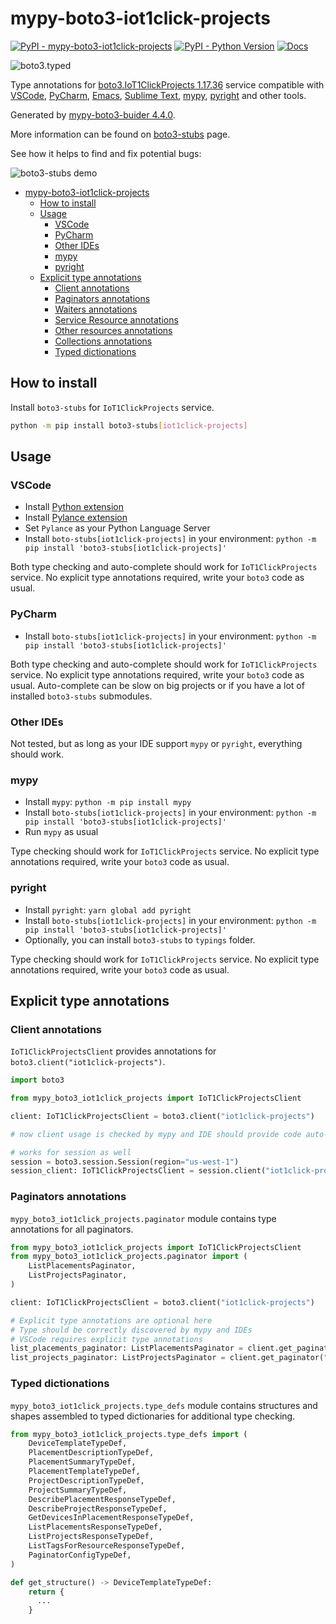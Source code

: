 # mypy-boto3-iot1click-projects

[![PyPI - mypy-boto3-iot1click-projects](https://img.shields.io/pypi/v/mypy-boto3-iot1click-projects.svg?color=blue)](https://pypi.org/project/mypy-boto3-iot1click-projects)
[![PyPI - Python Version](https://img.shields.io/pypi/pyversions/mypy-boto3-iot1click-projects.svg?color=blue)](https://pypi.org/project/mypy-boto3-iot1click-projects)
[![Docs](https://img.shields.io/readthedocs/mypy-boto3-builder.svg?color=blue)](https://mypy-boto3-builder.readthedocs.io/)

![boto3.typed](https://github.com/vemel/mypy_boto3_builder/raw/master/logo.png)

Type annotations for
[boto3.IoT1ClickProjects 1.17.36](https://boto3.amazonaws.com/v1/documentation/api/1.17.36/reference/services/iot1click-projects.html#IoT1ClickProjects) service
compatible with
[VSCode](https://code.visualstudio.com/),
[PyCharm](https://www.jetbrains.com/pycharm/),
[Emacs](https://www.gnu.org/software/emacs/),
[Sublime Text](https://www.sublimetext.com/),
[mypy](https://github.com/python/mypy),
[pyright](https://github.com/microsoft/pyright)
and other tools.

Generated by [mypy-boto3-buider 4.4.0](https://github.com/vemel/mypy_boto3_builder).

More information can be found on [boto3-stubs](https://pypi.org/project/boto3-stubs/) page.

See how it helps to find and fix potential bugs:

![boto3-stubs demo](https://github.com/vemel/mypy_boto3_builder/raw/master/demo.gif)

- [mypy-boto3-iot1click-projects](#mypy-boto3-iot1click-projects)
  - [How to install](#how-to-install)
  - [Usage](#usage)
    - [VSCode](#vscode)
    - [PyCharm](#pycharm)
    - [Other IDEs](#other-ides)
    - [mypy](#mypy)
    - [pyright](#pyright)
  - [Explicit type annotations](#explicit-type-annotations)
    - [Client annotations](#client-annotations)
    - [Paginators annotations](#paginators-annotations)
    - [Waiters annotations](#waiters-annotations)
    - [Service Resource annotations](#service-resource-annotations)
    - [Other resources annotations](#other-resources-annotations)
    - [Collections annotations](#collections-annotations)
    - [Typed dictionations](#typed-dictionations)

## How to install

Install `boto3-stubs` for `IoT1ClickProjects` service.

```bash
python -m pip install boto3-stubs[iot1click-projects]
```

## Usage

### VSCode

- Install [Python extension](https://marketplace.visualstudio.com/items?itemName=ms-python.python)
- Install [Pylance extension](https://marketplace.visualstudio.com/items?itemName=ms-python.vscode-pylance)
- Set `Pylance` as your Python Language Server
- Install `boto-stubs[iot1click-projects]` in your environment: `python -m pip install 'boto3-stubs[iot1click-projects]'`

Both type checking and auto-complete should work for `IoT1ClickProjects` service.
No explicit type annotations required, write your `boto3` code as usual.

### PyCharm

- Install `boto-stubs[iot1click-projects]` in your environment: `python -m pip install 'boto3-stubs[iot1click-projects]'`

Both type checking and auto-complete should work for `IoT1ClickProjects` service.
No explicit type annotations required, write your `boto3` code as usual.
Auto-complete can be slow on big projects or if you have a lot of installed `boto3-stubs` submodules.

### Other IDEs

Not tested, but as long as your IDE support `mypy` or `pyright`, everything should work.

### mypy

- Install `mypy`: `python -m pip install mypy`
- Install `boto-stubs[iot1click-projects]` in your environment: `python -m pip install 'boto3-stubs[iot1click-projects]'`
- Run `mypy` as usual

Type checking should work for `IoT1ClickProjects` service.
No explicit type annotations required, write your `boto3` code as usual.

### pyright

- Install `pyright`: `yarn global add pyright`
- Install `boto-stubs[iot1click-projects]` in your environment: `python -m pip install 'boto3-stubs[iot1click-projects]'`
- Optionally, you can install `boto3-stubs` to `typings` folder.

Type checking should work for `IoT1ClickProjects` service.
No explicit type annotations required, write your `boto3` code as usual.

## Explicit type annotations

### Client annotations

`IoT1ClickProjectsClient` provides annotations for `boto3.client("iot1click-projects")`.

```python
import boto3

from mypy_boto3_iot1click_projects import IoT1ClickProjectsClient

client: IoT1ClickProjectsClient = boto3.client("iot1click-projects")

# now client usage is checked by mypy and IDE should provide code auto-complete

# works for session as well
session = boto3.session.Session(region="us-west-1")
session_client: IoT1ClickProjectsClient = session.client("iot1click-projects")
```

### Paginators annotations

`mypy_boto3_iot1click_projects.paginator` module contains type annotations for all paginators.

```python
from mypy_boto3_iot1click_projects import IoT1ClickProjectsClient
from mypy_boto3_iot1click_projects.paginator import (
    ListPlacementsPaginator,
    ListProjectsPaginator,
)

client: IoT1ClickProjectsClient = boto3.client("iot1click-projects")

# Explicit type annotations are optional here
# Type should be correctly discovered by mypy and IDEs
# VSCode requires explicit type annotations
list_placements_paginator: ListPlacementsPaginator = client.get_paginator("list_placements")
list_projects_paginator: ListProjectsPaginator = client.get_paginator("list_projects")
```







### Typed dictionations

`mypy_boto3_iot1click_projects.type_defs` module contains structures and shapes assembled
to typed dictionaries for additional type checking.

```python
from mypy_boto3_iot1click_projects.type_defs import (
    DeviceTemplateTypeDef,
    PlacementDescriptionTypeDef,
    PlacementSummaryTypeDef,
    PlacementTemplateTypeDef,
    ProjectDescriptionTypeDef,
    ProjectSummaryTypeDef,
    DescribePlacementResponseTypeDef,
    DescribeProjectResponseTypeDef,
    GetDevicesInPlacementResponseTypeDef,
    ListPlacementsResponseTypeDef,
    ListProjectsResponseTypeDef,
    ListTagsForResourceResponseTypeDef,
    PaginatorConfigTypeDef,
)

def get_structure() -> DeviceTemplateTypeDef:
    return {
      ...
    }
```
